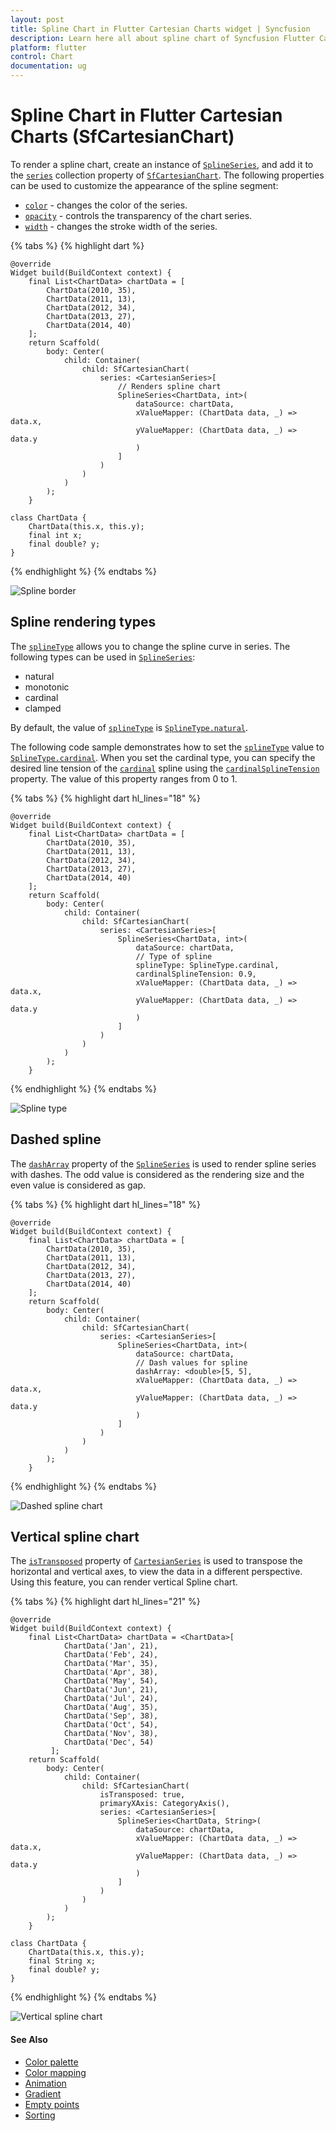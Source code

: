```yaml
---
layout: post
title: Spline Chart in Flutter Cartesian Charts widget | Syncfusion 
description: Learn here all about spline chart of Syncfusion Flutter Cartesian Charts (SfCartesianChart) widget and more.
platform: flutter
control: Chart
documentation: ug
---
```


# Spline Chart in Flutter Cartesian Charts (SfCartesianChart)

To render a spline chart, create an instance of [`SplineSeries`](https://pub.dev/documentation/syncfusion_flutter_charts/latest/charts/SplineSeries-class.html), and add it to the [`series`](https://pub.dev/documentation/syncfusion_flutter_charts/latest/charts/SfCartesianChart/series.html) collection property of [`SfCartesianChart`](https://pub.dev/documentation/syncfusion_flutter_charts/latest/charts/SfCartesianChart/SfCartesianChart.html). The following properties can be used to customize the appearance of the spline segment:

* [`color`](https://pub.dev/documentation/syncfusion_flutter_charts/latest/charts/ChartSeries/color.html) - changes the color of the series.
* [`opacity`](https://pub.dev/documentation/syncfusion_flutter_charts/latest/charts/ChartSeries/opacity.html) - controls the transparency of the chart series.
* [`width`](https://pub.dev/documentation/syncfusion_flutter_charts/latest/charts/ColumnSeries/width.html) - changes the stroke width of the series.

{% tabs %}
{% highlight dart %} 

    @override
    Widget build(BuildContext context) {
        final List<ChartData> chartData = [
            ChartData(2010, 35),
            ChartData(2011, 13),
            ChartData(2012, 34),
            ChartData(2013, 27),
            ChartData(2014, 40)
        ];
        return Scaffold(
            body: Center(
                child: Container(
                    child: SfCartesianChart(
                        series: <CartesianSeries>[
                            // Renders spline chart
                            SplineSeries<ChartData, int>(
                                dataSource: chartData,
                                xValueMapper: (ChartData data, _) => data.x,
                                yValueMapper: (ChartData data, _) => data.y
                                )
                            ]
                        )
                    )
                )
            );
        }

    class ChartData {
        ChartData(this.x, this.y);
        final int x;
        final double? y;
    }

{% endhighlight %}
{% endtabs %}

![Spline border](cartesian-chart-types-images/spline.jpg)

## Spline rendering types

The [`splineType`](https://pub.dev/documentation/syncfusion_flutter_charts/latest/charts/SplineSeries/splineType.html) allows you to change the spline curve in series. The following types can be used in [`SplineSeries`](https://pub.dev/documentation/syncfusion_flutter_charts/latest/charts/SplineSeries/SplineSeries.html):

* natural
* monotonic
* cardinal
* clamped

By default, the value of [`splineType`](https://pub.dev/documentation/syncfusion_flutter_charts/latest/charts/SplineSeries/splineType.html) is [`SplineType.natural`](https://pub.dev/documentation/syncfusion_flutter_charts/latest/charts/SplineType.html#natural).

The following code sample demonstrates how to set the [`splineType`](https://pub.dev/documentation/syncfusion_flutter_charts/latest/charts/SplineSeries/splineType.html) value to [`SplineType.cardinal`](https://pub.dev/documentation/syncfusion_flutter_charts/latest/charts/SplineType.html#cardinal). When you set the cardinal type, you can specify the desired line tension of the [`cardinal`](https://pub.dev/documentation/syncfusion_flutter_charts/latest/charts/SplineType.html) spline using the [`cardinalSplineTension`](https://pub.dev/documentation/syncfusion_flutter_charts/latest/charts/SplineSeries/cardinalSplineTension.html) property. The value of this property ranges from 0 to 1.

{% tabs %}
{% highlight dart hl_lines="18" %} 
    
    @override
    Widget build(BuildContext context) {
        final List<ChartData> chartData = [
            ChartData(2010, 35),
            ChartData(2011, 13),
            ChartData(2012, 34),
            ChartData(2013, 27),
            ChartData(2014, 40)
        ];
        return Scaffold(
            body: Center(
                child: Container(
                    child: SfCartesianChart(
                        series: <CartesianSeries>[
                            SplineSeries<ChartData, int>(
                                dataSource: chartData,
                                // Type of spline
                                splineType: SplineType.cardinal,
                                cardinalSplineTension: 0.9,
                                xValueMapper: (ChartData data, _) => data.x,
                                yValueMapper: (ChartData data, _) => data.y
                                )
                            ]
                        )
                    )
                )
            );
        }

{% endhighlight %}
{% endtabs %}

![Spline type](cartesian-chart-types-images/cardinal_spline.jpg)

## Dashed spline

The [`dashArray`](https://pub.dev/documentation/syncfusion_flutter_charts/latest/charts/CartesianSeries/dashArray.html) property of the [`SplineSeries`](https://pub.dev/documentation/syncfusion_flutter_charts/latest/charts/SplineSeries/SplineSeries.html) is used to render spline series with dashes. The odd value is considered as the rendering size and the even value is considered as gap.

{% tabs %}
{% highlight dart hl_lines="18" %} 
    
    @override
    Widget build(BuildContext context) {
        final List<ChartData> chartData = [
            ChartData(2010, 35),
            ChartData(2011, 13),
            ChartData(2012, 34),
            ChartData(2013, 27),
            ChartData(2014, 40)
        ];
        return Scaffold(
            body: Center(
                child: Container(
                    child: SfCartesianChart(
                        series: <CartesianSeries>[
                            SplineSeries<ChartData, int>(
                                dataSource: chartData,
                                // Dash values for spline
                                dashArray: <double>[5, 5],
                                xValueMapper: (ChartData data, _) => data.x,
                                yValueMapper: (ChartData data, _) => data.y
                                )
                            ]
                        )
                    )
                )
            );
        }

{% endhighlight %}
{% endtabs %}

![Dashed spline chart](cartesian-chart-types-images/dashed_spline.jpg)

## Vertical spline chart

The [`isTransposed`](https://pub.dev/documentation/syncfusion_flutter_charts/latest/charts/SfCartesianChart/isTransposed.html) property of [`CartesianSeries`](https://pub.dev/documentation/syncfusion_flutter_charts/latest/charts/CartesianSeries-class.html) is used to transpose the horizontal and vertical axes, to view the data in a different perspective. Using this feature, you can render vertical Spline chart.

{% tabs %}
{% highlight dart hl_lines="21" %} 

    @override
    Widget build(BuildContext context) {
        final List<ChartData> chartData = <ChartData>[
                ChartData('Jan', 21),
                ChartData('Feb', 24),
                ChartData('Mar', 35),
                ChartData('Apr', 38),
                ChartData('May', 54),
                ChartData('Jun', 21),
                ChartData('Jul', 24),
                ChartData('Aug', 35),
                ChartData('Sep', 38),
                ChartData('Oct', 54),
                ChartData('Nov', 38),
                ChartData('Dec', 54)
             ];
        return Scaffold(
            body: Center(
                child: Container(
                    child: SfCartesianChart(
                        isTransposed: true,
                        primaryXAxis: CategoryAxis(),
                        series: <CartesianSeries>[
                            SplineSeries<ChartData, String>(
                                dataSource: chartData,
                                xValueMapper: (ChartData data, _) => data.x,
                                yValueMapper: (ChartData data, _) => data.y
                                )
                            ]
                        )
                    )
                )
            );
        }

    class ChartData {
        ChartData(this.x, this.y);
        final String x;
        final double? y;
    }

{% endhighlight %}
{% endtabs %}

![Vertical spline chart](cartesian-chart-types-images/inversed-spline.png)

#### See Also

* [Color palette](/flutter/cartesian-charts/series-customization#color-palette) 
* [Color mapping](/flutter/cartesian-charts/series-customization#color-mapping-for-data-points)
* [Animation](/flutter/cartesian-charts/series-customization#animation)
* [Gradient](/flutter/cartesian-charts/series-customization#gradient-fill)
* [Empty points](/flutter/cartesian-charts/series-customization#empty-points)
* [Sorting](/flutter/cartesian-charts/series-customization#sorting)